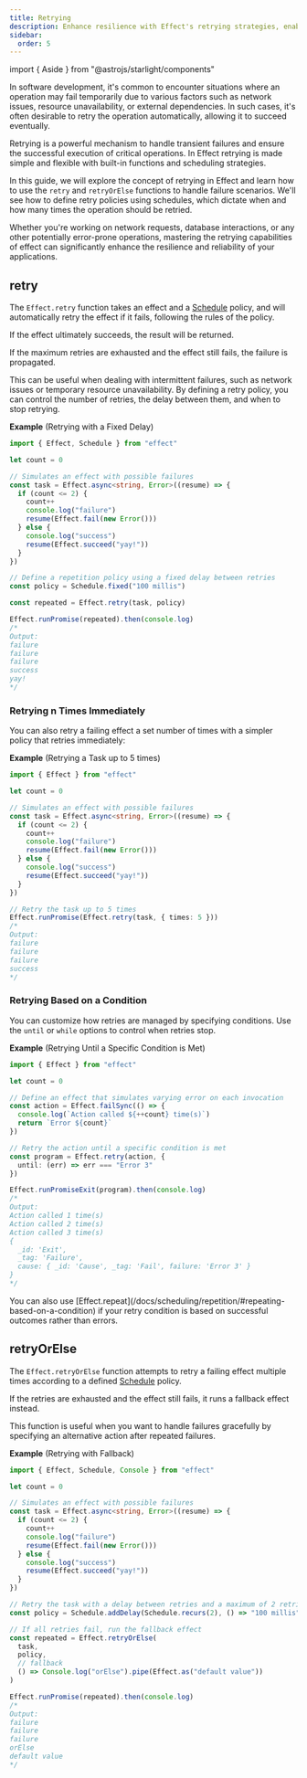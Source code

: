 ```yaml
---
title: Retrying
description: Enhance resilience with Effect's retrying strategies, enabling robust handling of transient failures with customizable retry policies and fallback mechanisms.
sidebar:
  order: 5
---
```


import { Aside } from "@astrojs/starlight/components"

In software development, it's common to encounter situations where an operation may fail temporarily due to various factors such as network issues, resource unavailability, or external dependencies. In such cases, it's often desirable to retry the operation automatically, allowing it to succeed eventually.

Retrying is a powerful mechanism to handle transient failures and ensure the successful execution of critical operations. In Effect retrying is made simple and flexible with built-in functions and scheduling strategies.

In this guide, we will explore the concept of retrying in Effect and learn how to use the `retry` and `retryOrElse` functions to handle failure scenarios. We'll see how to define retry policies using schedules, which dictate when and how many times the operation should be retried.

Whether you're working on network requests, database interactions, or any other potentially error-prone operations, mastering the retrying capabilities of effect can significantly enhance the resilience and reliability of your applications.

## retry

The `Effect.retry` function takes an effect and a [Schedule](/docs/scheduling/introduction/) policy, and will automatically retry the effect if it fails, following the rules of the policy.

If the effect ultimately succeeds, the result will be returned.

If the maximum retries are exhausted and the effect still fails, the failure is propagated.

This can be useful when dealing with intermittent failures, such as network issues or temporary resource unavailability. By defining a retry policy, you can control the number of retries, the delay between them, and when to stop retrying.

**Example** (Retrying with a Fixed Delay)

```ts twoslash
import { Effect, Schedule } from "effect"

let count = 0

// Simulates an effect with possible failures
const task = Effect.async<string, Error>((resume) => {
  if (count <= 2) {
    count++
    console.log("failure")
    resume(Effect.fail(new Error()))
  } else {
    console.log("success")
    resume(Effect.succeed("yay!"))
  }
})

// Define a repetition policy using a fixed delay between retries
const policy = Schedule.fixed("100 millis")

const repeated = Effect.retry(task, policy)

Effect.runPromise(repeated).then(console.log)
/*
Output:
failure
failure
failure
success
yay!
*/
```

### Retrying n Times Immediately

You can also retry a failing effect a set number of times with a simpler policy that retries immediately:

**Example** (Retrying a Task up to 5 times)

```ts twoslash
import { Effect } from "effect"

let count = 0

// Simulates an effect with possible failures
const task = Effect.async<string, Error>((resume) => {
  if (count <= 2) {
    count++
    console.log("failure")
    resume(Effect.fail(new Error()))
  } else {
    console.log("success")
    resume(Effect.succeed("yay!"))
  }
})

// Retry the task up to 5 times
Effect.runPromise(Effect.retry(task, { times: 5 }))
/*
Output:
failure
failure
failure
success
*/
```

### Retrying Based on a Condition

You can customize how retries are managed by specifying conditions. Use the `until` or `while` options to control when retries stop.

**Example** (Retrying Until a Specific Condition is Met)

```ts twoslash
import { Effect } from "effect"

let count = 0

// Define an effect that simulates varying error on each invocation
const action = Effect.failSync(() => {
  console.log(`Action called ${++count} time(s)`)
  return `Error ${count}`
})

// Retry the action until a specific condition is met
const program = Effect.retry(action, {
  until: (err) => err === "Error 3"
})

Effect.runPromiseExit(program).then(console.log)
/*
Output:
Action called 1 time(s)
Action called 2 time(s)
Action called 3 time(s)
{
  _id: 'Exit',
  _tag: 'Failure',
  cause: { _id: 'Cause', _tag: 'Fail', failure: 'Error 3' }
}
*/
```

<Aside type="tip" title="Alternative">
  You can also use
  [Effect.repeat](/docs/scheduling/repetition/#repeating-based-on-a-condition)
  if your retry condition is based on successful outcomes rather than
  errors.
</Aside>

## retryOrElse

The `Effect.retryOrElse` function attempts to retry a failing effect multiple times according to a defined [Schedule](/docs/scheduling/introduction/) policy.

If the retries are exhausted and the effect still fails, it runs a fallback effect instead.

This function is useful when you want to handle failures gracefully by specifying an alternative action after repeated failures.

**Example** (Retrying with Fallback)

```ts twoslash
import { Effect, Schedule, Console } from "effect"

let count = 0

// Simulates an effect with possible failures
const task = Effect.async<string, Error>((resume) => {
  if (count <= 2) {
    count++
    console.log("failure")
    resume(Effect.fail(new Error()))
  } else {
    console.log("success")
    resume(Effect.succeed("yay!"))
  }
})

// Retry the task with a delay between retries and a maximum of 2 retries
const policy = Schedule.addDelay(Schedule.recurs(2), () => "100 millis")

// If all retries fail, run the fallback effect
const repeated = Effect.retryOrElse(
  task,
  policy,
  // fallback
  () => Console.log("orElse").pipe(Effect.as("default value"))
)

Effect.runPromise(repeated).then(console.log)
/*
Output:
failure
failure
failure
orElse
default value
*/
```
